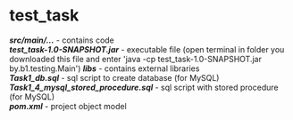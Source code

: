 # test_task

***src/main/...*** - contains code   <br />
***test_task-1.0-SNAPSHOT.jar*** - executable file (open terminal in folder you downloaded this file and enter 'java -cp test_task-1.0-SNAPSHOT.jar by.b1.testing.Main')
***libs*** - contains external libraries  <br />
***Task1_db.sql*** - sql script to create database (for MySQL) <br />
***Task1_4_mysql_stored_procedure.sql*** - sql script with stored procedure (for MySQL) <br />
***pom.xml*** - project object model <br />